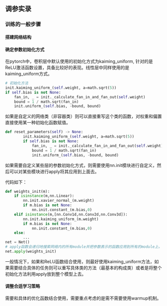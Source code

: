 ## 调参实录

### 训练的一般步骤

#### 搭建网络结构

#### 确定参数初始化方式

在pytorch中，卷积层中默认使用的初始化方式为kaiming_uniform, 针对的是ReLU激活函数设置，具备比较好的表现。线性层中同样使用的是kaiming_uniform方式。

```python
# 初始化方法
init.kaiming_uniform_(self.weight, a=math.sqrt(5))
if self.bias is not None:
    fan_in, _ = init._calculate_fan_in_and_fan_out(self.weight)
    bound = 1 / math.sqrt(fan_in)
    init.uniform_(self.bias, -bound, bound)
```

如果是自定义的网络类（非容器类）则可以直接重写这个类的函数，对权重和偏置直接使用某一种初始化函数赋值。

```python
def reset_parameters(self) -> None:
        init.kaiming_uniform_(self.weight, a=math.sqrt(5))
        if self.bias is not None:
            fan_in, _ = init._calculate_fan_in_and_fan_out(self.weight)
            bound = 1 / math.sqrt(fan_in)
            init.uniform_(self.bias, -bound, bound)
```

如果需要自定义某些层的参数初始化方式，则需要使用nn.init模块进行自定义，然后可以对某些模块进行apply将其应用到上面去。

代码如下：
```python
def weights_init(m):
    if isinstance(m,nn.Linear):
        nn.init.xavier_normal_(m.weight)
        if m.bias is not None:
            nn.init.constant_(m.bias,0)
    elif isinstance(m,[nn.Conv1d,nn.Conv2d,nn.Conv3d]):
        nn.init.kaiming_uniform_(m.weight)
        if m.bias is not None:
            nn.init.constant_(m.bias,0)
    else:
        ...
net = Net()
# apply函数会递归地搜索网络内的所有module并把参数表示的函数应用到所有的module上。
net.apply(weights_init) 
```

一般情况下，如果和ReLU函数结合使用，则最好使用kaiming_uniform方法，如果需要结合具体的任务则可以重写具体类的方法（最基本的构成类）或者是将整个初始化方法利用apply放到整个模型上去。

#### 调整合适学习策略

需要和具体的优化函数结合使用，需要重点考虑的是需不需要使用warmup机制。




